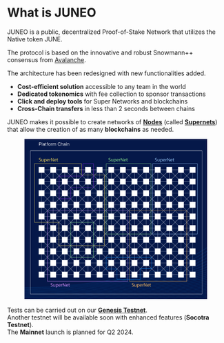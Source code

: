 # What is JUNEO

JUNEO is a public, decentralized Proof-of-Stake Network that utilizes the Native token JUNE.

The protocol is based on the innovative and robust Snowmann++ consensus from [Avalanche](https://www.avax.network/).

The architecture has been redesigned with new functionalities added.

* **Cost-efficient solution** accessible to any team in the world&#x20;
* **Dedicated tokenomics** with fee collection to sponsor transactions&#x20;
* **Click and deploy tools** for Super Networks and blockchains&#x20;
* **Cross-Chain transfers** in less than 2 seconds between chains

JUNEO makes it possible to create networks of [**Nodes**](broken-reference) (called [**Supernets**](broken-reference)) that allow the creation of as many **blockchains** as needed.

<figure><img src=".gitbook/assets/image (2).png" alt="" width="495"><figcaption></figcaption></figure>

Tests can be carried out on our [**Genesis Testnet**](the-juneo-network/join-the-socotra-testnet-v1.md). \
Another testnet will be available soon with enhanced features (**Socotra Testnet**).\
The **Mainnet** launch is planned for Q2 2024.

